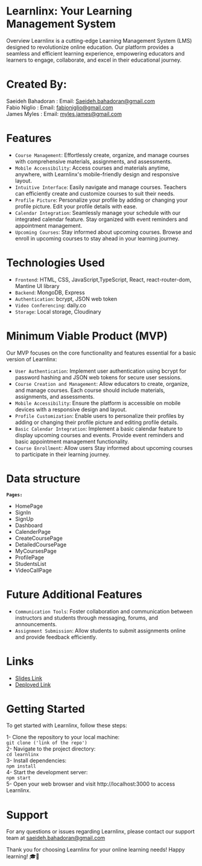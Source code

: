 # Learnlinx: Your Learning Management System
Overview
Learnlinx is a cutting-edge Learning Management System (LMS) designed to revolutionize online education. Our platform provides a seamless and efficient learning experience, empowering educators and learners to engage, collaborate, and excel in their educational journey.

# Created By:
Saeideh Bahadoran : Email: Saeideh.bahadoran@gmail.com <br>
Fabio Niglio : Email: fabioniglio@gmail.com <br>
James Myles : Email: myles.james@gmail.com <br>


# Features
- `Course Management`: Effortlessly create, organize, and manage courses with comprehensive materials, assignments, and assessments.
- `Mobile Accessibility`: Access courses and materials anytime, anywhere, with Learnlinx's mobile-friendly design and responsive layout.
- `Intuitive Interface`: Easily navigate and manage courses. Teachers can efficiently create and customize courses to suit their needs.
- `Profile Picture`: Personalize your profile by adding or changing your profile picture. Edit your profile details with ease.
- `Calendar Integration`: Seamlessly manage your schedule with our integrated calendar feature. Stay organized with event reminders and appointment management.
- `Upcoming Courses`: Stay informed about upcoming courses. Browse and enroll in upcoming courses to stay ahead in your learning journey.

  
# Technologies Used

- `Frontend`: HTML, CSS, JavaScript,TypeScript, React, react-router-dom, Mantine UI library <br>
- `Backend`: MongoDB, Express <br>
- `Authentication`: bcrypt, JSON web token <br>
- `Video Conferencing`: daily.co <br>
- `Storage`: Local storage, Cloudinary <br>
  
# Minimum Viable Product (MVP)
Our MVP focuses on the core functionality and features essential for a basic version of Learnlinx:

- `User Authentication`: Implement user authentication using bcrypt for password hashing and JSON web tokens for secure user sessions.
- `Course Creation and Management`: Allow educators to create, organize, and manage courses. Each course should include materials, assignments, and assessments.
- `Mobile Accessibility`: Ensure the platform is accessible on mobile devices with a responsive design and layout.
- `Profile Customization`: Enable users to personalize their profiles by adding or changing their profile picture and editing profile details.
- `Basic Calendar Integration`: Implement a basic calendar feature to display upcoming courses and events. Provide event reminders and basic appointment management functionality.
- `Course Enrollment`: Allow users Stay informed about upcoming courses to participate in their learning journey.

# Data structure
**`Pages:`**

  - HomePage <br>
  - SignIn <br>
  - SignUp <br>
  - Dashboard <br>
  - CalenderPage <br>
  - CreateCoursePage <br>
  - DetailedCoursePage <br>
  - MyCoursesPage <br>
  - ProfilePage <br>
  - StudentsList <br>
  - VideoCallPage <br>
  
# Future Additional Features 
- `Communication Tools`: Foster collaboration and communication between instructors and students through messaging, forums, and announcements.
- `Assignment Submission`: Allow students to submit assignments online and provide feedback efficiently.
  
# Links
- [Slides Link](https://www.canva.com/design/DAGE0O6GcdY/sAeV-a02zCX3DMThT-7CJQ/edit?utm_content=DAGE0O6GcdY&utm_campaign=designshare&utm_medium=link2&utm_source=sharebutton)
- [Deployed Link](https://learnlinx.netlify.app/)

# Getting Started
To get started with Learnlinx, follow these steps:

1- Clone the repository to your local machine:<br>
   `git clone ('link of the repo')`<br>
2- Navigate to the project directory: <br>
    `cd learnlinx`<br>
3- Install dependencies: <br>
    `npm install`<br>
4- Start the development server:<br>
    `npm start`<br>
5- Open your web browser and visit http://localhost:3000 to access Learnlinx.<br>

# Support

For any questions or issues regarding Learnlinx, please contact our support team at saeideh.bahadoran@gmail.com

Thank you for choosing Learnlinx for your online learning needs! Happy learning! 🎓🚀


